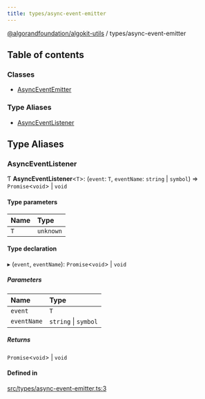 ```yaml
---
title: types/async-event-emitter
---
```

[@algorandfoundation/algokit-utils](/reference/algokit-utils-ts/api/readme/) / types/async-event-emitter



## Table of contents

### Classes

- [AsyncEventEmitter](/reference/algokit-utils-ts/api/classes/types_async_event_emitterasynceventemitter/)

### Type Aliases

- [AsyncEventListener](#asynceventlistener)

## Type Aliases

### AsyncEventListener

Ƭ **AsyncEventListener**\<`T`\>: (`event`: `T`, `eventName`: `string` \| `symbol`) => `Promise`\<`void`\> \| `void`

#### Type parameters

| Name | Type |
| :------ | :------ |
| `T` | `unknown` |

#### Type declaration

▸ (`event`, `eventName`): `Promise`\<`void`\> \| `void`

##### Parameters

| Name | Type |
| :------ | :------ |
| `event` | `T` |
| `eventName` | `string` \| `symbol` |

##### Returns

`Promise`\<`void`\> \| `void`

#### Defined in

[src/types/async-event-emitter.ts:3](https://github.com/algorandfoundation/algokit-utils-ts/blob/main/src/types/async-event-emitter.ts#L3)